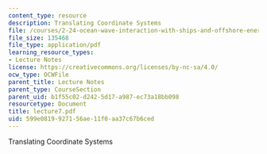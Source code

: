 ```yaml
---
content_type: resource
description: Translating Coordinate Systems
file: /courses/2-24-ocean-wave-interaction-with-ships-and-offshore-energy-systems-13-022-spring-2002/599e0819927156ae11f0aa37c67b6ced_lecture7.pdf
file_size: 135468
file_type: application/pdf
learning_resource_types:
- Lecture Notes
license: https://creativecommons.org/licenses/by-nc-sa/4.0/
ocw_type: OCWFile
parent_title: Lecture Notes
parent_type: CourseSection
parent_uid: b1f55c02-d242-5d17-a987-ec73a18bb098
resourcetype: Document
title: lecture7.pdf
uid: 599e0819-9271-56ae-11f0-aa37c67b6ced
---
```

Translating Coordinate Systems